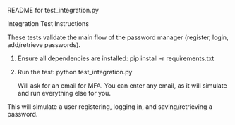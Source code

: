 README for test_integration.py

 Integration Test Instructions 

These tests validate the main flow of the password manager (register, login, add/retrieve passwords).

1. Ensure all dependencies are installed:
   pip install -r requirements.txt


2. Run the test:
   python test_integration.py

   Will ask for an email for MFA. You can enter any email, as it will simulate and run everything else for you. 

This will simulate a user registering, logging in, and saving/retrieving a password.

